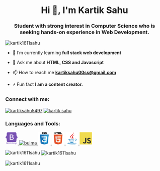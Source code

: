 <h1 align="center">Hi 👋, I'm Kartik Sahu</h1>
<h3 align="center">Student with strong interest in Computer Science who is seeking hands-on experience in Web Development.</h3>

<p align="left"> <img src="https://komarev.com/ghpvc/?username=kartik1611sahu&label=Profile%20views&color=0e75b6&style=flat" alt="kartik1611sahu" /> </p>

- 🌱 I’m currently learning **full stack web development**

- 💬 Ask me about **HTML, CSS and Javascript**

- 📫 How to reach me **kartiksahu00ss@gmail.com**

- ⚡ Fun fact **I am a content creator.**

<h3 align="left">Connect with me:</h3>
<p align="left">
<a href="https://instagram.com/kartiksahu5497" target="blank"><img align="center" src="https://raw.githubusercontent.com/rahuldkjain/github-profile-readme-generator/master/src/images/icons/Social/instagram.svg" alt="kartiksahu5497" height="30" width="40" /></a>
<a href="https://www.youtube.com/c/kartik sahu" target="blank"><img align="center" src="https://raw.githubusercontent.com/rahuldkjain/github-profile-readme-generator/master/src/images/icons/Social/youtube.svg" alt="kartik sahu" height="30" width="40" /></a>
</p>

<h3 align="left">Languages and Tools:</h3>
<p align="left"> <a href="https://getbootstrap.com" target="_blank" rel="noreferrer"> <img src="https://raw.githubusercontent.com/devicons/devicon/master/icons/bootstrap/bootstrap-plain-wordmark.svg" alt="bootstrap" width="40" height="40"/> </a> <a href="https://bulma.io/" target="_blank" rel="noreferrer"> <img src="https://raw.githubusercontent.com/gilbarbara/logos/804dc257b59e144eaca5bc6ffd16949752c6f789/logos/bulma.svg" alt="bulma" width="40" height="40"/> </a> <a href="https://www.w3schools.com/css/" target="_blank" rel="noreferrer"> <img src="https://raw.githubusercontent.com/devicons/devicon/master/icons/css3/css3-original-wordmark.svg" alt="css3" width="40" height="40"/> </a> <a href="https://www.w3.org/html/" target="_blank" rel="noreferrer"> <img src="https://raw.githubusercontent.com/devicons/devicon/master/icons/html5/html5-original-wordmark.svg" alt="html5" width="40" height="40"/> </a> <a href="https://www.java.com" target="_blank" rel="noreferrer"> <img src="https://raw.githubusercontent.com/devicons/devicon/master/icons/java/java-original.svg" alt="java" width="40" height="40"/> </a> <a href="https://developer.mozilla.org/en-US/docs/Web/JavaScript" target="_blank" rel="noreferrer"> <img src="https://raw.githubusercontent.com/devicons/devicon/master/icons/javascript/javascript-original.svg" alt="javascript" width="40" height="40"/> </a> </p>

<p><img align="left" src="https://github-readme-stats.vercel.app/api/top-langs?username=kartik1611sahu&show_icons=true&locale=en&layout=compact" alt="kartik1611sahu" /></p>

<p>&nbsp;<img align="center" src="https://github-readme-stats.vercel.app/api?username=kartik1611sahu&show_icons=true&locale=en" alt="kartik1611sahu" /></p>

<p><img align="center" src="https://github-readme-streak-stats.herokuapp.com/?user=kartik1611sahu&" alt="kartik1611sahu" /></p>
